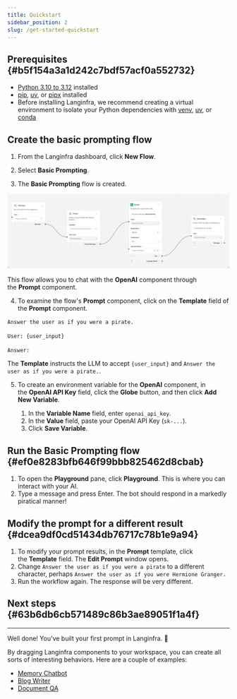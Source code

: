 ```yaml
---
title: Quickstart
sidebar_position: 2
slug: /get-started-quickstart
---
```




## Prerequisites {#b5f154a3a1d242c7bdf57acf0a552732}


* [Python 3.10 to 3.12](https://www.python.org/downloads/release/python-3100/) installed
* [pip](https://pypi.org/project/pip/), [uv](https://docs.astral.sh/uv/getting-started/installation/), or [pipx](https://pipx.pypa.io/stable/installation/) installed
* Before installing Langinfra, we recommend creating a virtual environment to isolate your Python dependencies with [venv](https://docs.python.org/3/library/venv.html), [uv](https://docs.astral.sh/uv/pip/environments), or [conda](https://anaconda.org/anaconda/conda)

## Create the basic prompting flow


1. From the Langinfra dashboard, click **New Flow**.


2. Select **Basic Prompting**.


3. The **Basic Prompting** flow is created.


![](/img/starter-flow-basic-prompting.png)


This flow allows you to chat with the **OpenAI** component through the **Prompt** component.

4. To examine the flow's **Prompt** component, click on the **Template** field of the **Prompt** component.

```plain
Answer the user as if you were a pirate.

User: {user_input}

Answer:
```

The **Template** instructs the LLM to accept `{user_input}` and `Answer the user as if you were a pirate.`.

5. To create an environment variable for the **OpenAI** component, in the **OpenAI API Key** field, click the **Globe** button, and then click **Add New Variable**.

	1. In the **Variable Name** field, enter `openai_api_key`.
	2. In the **Value** field, paste your OpenAI API Key (`sk-...`).
	3. Click **Save Variable**.


## Run the Basic Prompting flow {#ef0e8283bfb646f99bbb825462d8cbab}

1. To open the **Playground** pane, click **Playground**.
This is where you can interact with your AI.
2. Type a message and press Enter. The bot should respond in a markedly piratical manner!

## Modify the prompt for a different result {#dcea9df0cd51434db76717c78b1e9a94}

1. To modify your prompt results, in the **Prompt** template, click the **Template** field. The **Edit Prompt** window opens.
2. Change `Answer the user as if you were a pirate` to a different character, perhaps `Answer the user as if you were Hermione Granger.`
3. Run the workflow again. The response will be very different.

## Next steps {#63b6db6cb571489c86b3ae89051f1a4f}


---


Well done! You've built your first prompt in Langinfra. 🎉


By dragging Langinfra components to your workspace, you can create all sorts of interesting behaviors. Here are a couple of examples:

- [Memory Chatbot](/starter-projects-memory-chatbot)
- [Blog Writer](/starter-projects-blog-writer)
- [Document QA](/starter-projects-document-qa)
